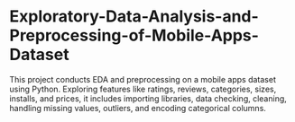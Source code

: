 # Exploratory-Data-Analysis-and-Preprocessing-of-Mobile-Apps-Dataset
This project conducts EDA and preprocessing on a mobile apps dataset using Python. Exploring features like ratings, reviews, categories, sizes, installs, and prices, it includes importing libraries, data checking, cleaning, handling missing values, outliers, and encoding categorical columns.
